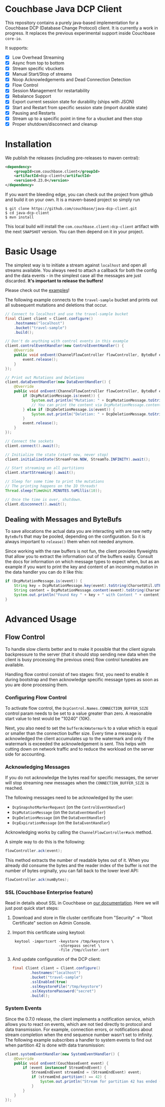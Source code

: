 # Couchbase Java DCP Client
This repository contains a purely java-based implementation for a Couchbase
DCP (Database Change Protocol) client. It is currently a work in progress.
It replaces the previous experimental support inside Couchbase `core-io`.

It supports:

 - [x] Low Overhead Streaming
 - [x] Async from top to bottom
 - [x] Stream specific vbuckets
 - [x] Manual Start/Stop of streams
 - [x] Noop Acknowledgements and Dead Connection Detection
 - [x] Flow Control
 - [x] Session Management for restartability
 - [x] Rebalance Support
 - [x] Export current session state for durability (ships with JSON)
 - [x] Start and Restart from specific session state (import durable state)
 - [x] Pausing and Restarts
 - [x] Stream up to a specific point in time for a vbucket and then stop
 - [x] Proper shutdown/disconnect and cleanup

# Installation
We publish the releases (including pre-releases to maven central):

```xml
<dependency>
    <groupId>com.couchbase.client</groupId>
    <artifactId>dcp-client</artifactId>
    <version>0.23.0</version>
</dependency>
```

If you want the bleeding edge, you can check
out the project from github and build it on your own. It is a maven-based
project so simply run

```
$ git clone https://github.com/couchbase/java-dcp-client.git
$ cd java-dcp-client
$ mvn install
```

This local build will install the `com.couchbase.client:dcp-client` artifact
with the next `SNAPSHOT` version. You can then depend on it in your
project.

# Basic Usage
The simplest way is to initiate a stream against `localhost` and open
all streams available. You always need to attach a callback for both the
config and the data events - in the simplest case all the messages are
just discarded. **It's important to release the buffers!**

Please check out the [examples](https://github.com/couchbase/java-dcp-client/tree/master/src/test/java/examples)!

The following example connects to the `travel-sample` bucket and prints
out all subsequent mutations and deletions that occur.

```java
// Connect to localhost and use the travel-sample bucket
final Client client = Client.configure()
    .hostnames("localhost")
    .bucket("travel-sample")
    .build();

// Don't do anything with control events in this example
client.controlEventHandler(new ControlEventHandler() {
    @Override
    public void onEvent(ChannelFlowController flowController, ByteBuf event) {
        event.release();
    }
});

// Print out Mutations and Deletions
client.dataEventHandler(new DataEventHandler() {
    @Override
    public void onEvent(ChannelFlowController flowController, ByteBuf event) {
        if (DcpMutationMessage.is(event)) {
            System.out.println("Mutation: " + DcpMutationMessage.toString(event));
            // You can print the content via DcpMutationMessage.content(event).toString(CharsetUtil.UTF_8);
        } else if (DcpDeletionMessage.is(event)) {
            System.out.println("Deletion: " + DcpDeletionMessage.toString(event));
        }
        event.release();
    }
});

// Connect the sockets
client.connect().await();

// Initialize the state (start now, never stop)
client.initializeState(StreamFrom.NOW, StreamTo.INFINITY).await();

// Start streaming on all partitions
client.startStreaming().await();

// Sleep for some time to print the mutations
// The printing happens on the IO threads!
Thread.sleep(TimeUnit.MINUTES.toMillis(10));

// Once the time is over, shutdown.
client.disconnect().await();
```

## Dealing with Messages and ByteBufs
To save allocations the actual data you are interacting with are raw
netty `ByteBuf`s that may be pooled, depending on the configuration. So
it is always important to `release()` them when not needed anymore.

Since working with the raw buffers is not fun, the client provides
flyweights that allow you to extract the information out of the buffers
easily. Consult the docs for information on which message types to expect
when, but as an example if you want to print the key and content of an
incoming mutation in the data handler you can do it like this:

```java
if (DcpMutationMessage.is(event)) {
    String key = DcpMutationMessage.key(event).toString(CharsetUtil.UTF_8);
    String content = DcpMutationMessage.content(event).toString(CharsetUtil.UTF_8);
    System.out.println("Found Key " + key + " with Content " + content);
}
```


# Advanced Usage

## Flow Control
To handle slow clients better and to make it possible that the client signals
backpressure to the server (that it should stop sending new data when the
client is busy processing the previous ones) flow control tuneables are
available.

Handling flow control consist of two stages: first, you need to enable
it during bootstrap and then acknowledge specific message types as soon
as you are done processing them.

### Configuring Flow Control
To activate flow control, the `DcpControl.Names.CONNECTION_BUFFER_SIZE`
control param needs to be set to a value greater than zero. A reasonable
start value to test would be "10240" (10K).

Next, you also need to set the `bufferAckWatermark` to a value which is
equal or smaller than the connection buffer size. Every time a message
is acknowledged the client accumulates up to the watermark and only if
the watermark is exceeded the acknowledgement is sent. This helps with
cutting down on network traffic and to reduce the workload on the server
side for accounting.

### Acknowledging Messages
If you do not acknowledge the bytes read for specific messages, the server
will stop streaming new messages when the `CONNECTION_BUFFER_SIZE` is
reached.

The following messages need to be acknowledged by the user:

 - `DcpSnapshotMarkerRequest` (on the `ControlEventHandler`)
 - `DcpMutationMessage` (on the `DataEventHandler`)
 - `DcpDeletionMessage` (on the `DataEventHandler`)
 - `DcpExpirationMessage` (on the `DataEventHandler`)

Acknowledging works by calling the `ChannelFlowController#ack` method.

A simple way to do this is the following:

```java
flowController.ack(event);
```

This method extracts the number of readable bytes out of it.
When you already did consume the bytes and the reader index
of the buffer is not the number of bytes orginally, you can fall back to
the lower level API:

```java
flowController.ack(numBytes);
```

### SSL (Couchbase Enterprise feature)

Read in details about SSL in Couchbase on
[our documentation](http://developer.couchbase.com/documentation/server/4.5/sdk/java/managing-connections.html).
Here we will just post quick start steps:

1. Download and store in file cluster certificate from "Security" -> "Root Certificate" section on Admin Console.
2. Import this certificate using keytool:

        keytool -importcert -keystore /tmp/keystore \
                            -storepass secret \
                            -file /tmp/cluster.cert

3. And update configuration of the DCP client:

    ``` java
    final Client client = Client.configure()
            .hostnames("localhost")
            .bucket("travel-sample")
            .sslEnabled(true)
            .sslKeystoreFile("/tmp/keystore")
            .sslKeystorePassword("secret")
            .build();
    ```

### System Events

Since the 0.7.0 release, the client implements a notification service, which allows you to react on events, which are
not tied directly to protocol and data transmission.  For example, connection errors, or notifications about stream
completion when the end sequence number wasn't set to infinity. The following example subscribes a handler to system
events to find out when partition 42 is done with data transmission:

``` java
client.systemEventHandler(new SystemEventHandler() {
    @Override
    public void onEvent(CouchbaseEvent event) {
        if (event instanceof StreamEndEvent) {
            StreamEndEvent streamEnd = (StreamEndEvent) event;
            if (streamEnd.partition() == 42) {
                System.out.println("Stream for partition 42 has ended (reason: " + streamEnd.reason() + ")");
            }
        }
    }
});
```
